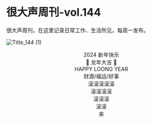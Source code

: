# 很大声周刊-vol.144
很大声周刊，在这里记录日常工作、生活所见，每周一发布。

![Title_144 (1)](https://github.com/hendasheng/HenDaShengWeekly/assets/20842136/c1c3101e-607f-4de5-a215-e32715660565)

<center>
2024 新年快乐 <br>
🧧 龙年大吉 🧨  <br>
HAPPY LOONG YEAR <br>
财源/福运/好事 <br>
滚滚滚滚滚 <br>
滚滚滚滚 <br>
滚滚滚 <br>
滚滚 <br>
来 <br>
</center>